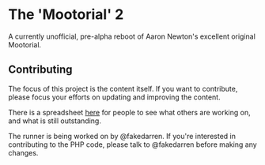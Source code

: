 The 'Mootorial' 2
=================

A currently unofficial, pre-alpha reboot of Aaron Newton's excellent original Mootorial.


Contributing
------------

The focus of this project is the content itself.
If you want to contribute, please focus your efforts on updating and improving the content.

There is a spreadsheet [here](https://docs.google.com/spreadsheet/ccc?key=0AlKLEnzqH6aadFNNa1dFM0hCRTh4aGFBMkVpaVdJVWc&hl=en_US#gid=0) for people to see what others are working on, and what is still outstanding.

The runner is being worked on by @fakedarren.
If you're interested in contributing to the PHP code, please talk to @fakedarren before making any changes.
